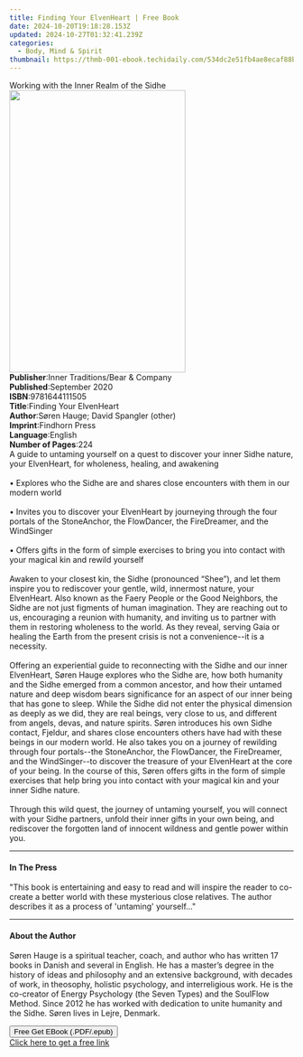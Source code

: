 ```yaml
---
title: Finding Your ElvenHeart | Free Book
date: 2024-10-20T19:18:28.153Z
updated: 2024-10-27T01:32:41.239Z
categories:
  - Body, Mind & Spirit
thumbnail: https://thmb-001-ebook.techidaily.com/534dc2e51fb4ae8ecaf88b59fe0a8da6e45ef05d946b09ff3fd0c914dc46c46c.jpg
---
```

<main id="book-container">
  <div class="flex flex-col">
    <div class="book-brief flex-1 py-6 px-4 sm:p-6 md:py-10 md:px-8">
      <!-- brief-->
      <div class="book-brief-main">
        Working with the Inner Realm of the Sidhe
      </div>
    </div>
    <div
      class="book-meta-info flex-1 grid gap-4 col-start-1 col-end-3 row-start-1 sm:mb-6 sm:grid-cols-4 lg:gap-6 lg:col-start-2 lg:row-end-6 lg:row-span-6 lg:mb-0"
    >
      <div
        class="book-meta-info-left place-content-center mt-4 p-4 text-sm leading-6 col-start-2 col-span-2 dark:text-slate-400"
      >
        <img
          class="w-full h-500 object-cover rounded-lg sm:h-255 sm:col-span-2 lg:col-span-full"
          src="https://img-001-ebook.techidaily.com/add1dc3030385867e32bc94f10da70ecf0496ddacdd6a6bb9b0297967c061971.jpg"
          alt=""
          width="312"
          height="500"
        />
      </div>
      <div
        class="book-meta-info-right mt-2 col-start-1 row-start-2 col-span-3 self-center"
      >
        <!-- meta data  -->
        <div class="flex flex-col px-4 md:px-8">
          <div class="flex-1">
            <strong>Publisher</strong>:<span class="px-2"
              >Inner Traditions/Bear &amp; Company</span
            >
          </div>
          <div class="flex-1">
            <strong>Published</strong>:<span class="px-2">September 2020</span>
          </div>
          <div class="flex-1">
            <strong>ISBN</strong>:<span class="px-2">9781644111505</span>
          </div>
          <div class="flex-1">
            <strong>Title</strong>:<span class="px-2"
              >Finding Your ElvenHeart</span
            >
          </div>
          <div class="flex-1">
            <strong>Author</strong>:<span class="px-2"
              >Søren Hauge; David Spangler (other)</span
            >
          </div>
          <div class="flex-1">
            <strong>Imprint</strong>:<span class="px-2">Findhorn Press</span>
          </div>
          <div class="flex-1">
            <strong>Language</strong>:<span class="px-2">English</span>
          </div>
          <div class="flex-1">
            <strong>Number of Pages</strong>:<span class="px-2">224</span>
          </div>
        </div>
      </div>
    </div>
    <div class="book-description flex-1 py-6 px-4 sm:p-6 md:py-10 md:px-8">
      <div class="book-description-main">
        <div accordion-content="" id="description">
          A guide to untaming yourself on a quest to discover your inner Sidhe
          nature, your ElvenHeart, for wholeness, healing, and awakening
          <br /><br />• Explores who the Sidhe are and shares close encounters
          with them in our modern world <br /><br />• Invites you to discover
          your ElvenHeart by journeying through the four portals of the
          StoneAnchor, the FlowDancer, the FireDreamer, and the WindSinger
          <br /><br />• Offers gifts in the form of simple exercises to bring
          you into contact with your magical kin and rewild yourself
          <br /><br />Awaken to your closest kin, the Sidhe (pronounced “Shee”),
          and let them inspire you to rediscover your gentle, wild, innermost
          nature, your ElvenHeart. Also known as the Faery People or the Good
          Neighbors, the Sidhe are not just figments of human imagination. They
          are reaching out to us, encouraging a reunion with humanity, and
          inviting us to partner with them in restoring wholeness to the world.
          As they reveal, serving Gaia or healing the Earth from the present
          crisis is not a convenience--it is a necessity. <br /><br />Offering
          an experiential guide to reconnecting with the Sidhe and our inner
          ElvenHeart, Søren Hauge explores who the Sidhe are, how both humanity
          and the Sidhe emerged from a common ancestor, and how their untamed
          nature and deep wisdom bears significance for an aspect of our inner
          being that has gone to sleep. While the Sidhe did not enter the
          physical dimension as deeply as we did, they are real beings, very
          close to us, and different from angels, devas, and nature spirits.
          Søren introduces his own Sidhe contact, Fjeldur, and shares close
          encounters others have had with these beings in our modern world. He
          also takes you on a journey of rewilding through four portals--the
          StoneAnchor, the FlowDancer, the FireDreamer, and the WindSinger--to
          discover the treasure of your ElvenHeart at the core of your being. In
          the course of this, Søren offers gifts in the form of simple exercises
          that help bring you into contact with your magical kin and your inner
          Sidhe nature. <br /><br />Through this wild quest, the journey of
          untaming yourself, you will connect with your Sidhe partners, unfold
          their inner gifts in your own being, and rediscover the forgotten land
          of innocent wildness and gentle power within you.
        </div>
        <div class="accordion-fader"></div>
      </div>
    </div>
    <div class="book-excerpts flex-1 py-6 px-4 sm:p-6 md:py-10 md:px-8">
      <!-- excerpts-->
      <div class="book-excerpts-main">
        <hr />
        <h4 class="placeholder placeholder-heading">
          <span>In The Press</span>
        </h4>
        <p>
          "This book is entertaining and easy to read and will inspire the
          reader to co-create a better world with these mysterious close
          relatives. The author describes it as a process of 'untaming'
          yourself..."
        </p>
      </div>
    </div>
    <div class="book-about-author flex-1 py-6 px-4 sm:p-6 md:py-10 md:px-8">
      <!-- about author-->
      <div class="book-main-author-main">
        <hr />
        <h4 class="placeholder placeholder-heading">
          <span>About the Author</span>
        </h4>
        <p>
          Søren Hauge is a spiritual teacher, coach, and author who has written
          17 books in Danish and several in English. He has a master’s degree in
          the history of ideas and philosophy and an extensive background, with
          decades of work, in theosophy, holistic psychology, and interreligious
          work. He is the co-creator of Energy Psychology (the Seven Types) and
          the SoulFlow Method. Since 2012 he has worked with dedication to unite
          humanity and the Sidhe. Søren lives in Lejre, Denmark.
        </p>
      </div>
    </div>
    <div class="book-free-get flex-1 py-6 px-4 sm:p-6 md:py-10 md:px-8">
      <button
        id="btn-free-get"
        class="bg-blue-500 hover:bg-blue-700 text-white font-bold py-2 px-4 rounded"
      >
        Free Get EBook (.PDF/.epub)
      </button>
      <div id="countdown-display" class="px-2 text-lg mt-2"></div>
      <a
        id="free-link"
        class="hidden bg-blue-500 hover:bg-blue-700 text-white font-bold py-2 px-4 rounded"
        href="https://www.ebooks.com/en-us/book/209961612/finding-your-elvenheart/s-ren-hauge/"
        target="_blank"
        >Click here to get a free link</a
      >
    </div>
    <script>
      let countdownTime = 0;
      let countdownInterval = null;
      document
        .getElementById('btn-free-get')
        .addEventListener('click', startCountdown);
      function startCountdown() {
        countdownTime = new Date().getTime() + 60000 * 3;
        countdownInterval = setInterval(updateCountdown, 1000);
        document.getElementById('btn-free-get').disabled = true;
        document
          .getElementById('btn-free-get')
          .classList.add('bg-gray-500', 'cursor-not-allowed');
      }
      function updateCountdown() {
        let currentTime = new Date().getTime();
        let timeLeft = countdownTime - currentTime;
        let secondsLeft = Math.floor(timeLeft / 1000);
        document.getElementById('countdown-display').innerHTML =
          `Remaining time: ${secondsLeft} seconds.`;
        if (secondsLeft <= 0) {
          clearInterval(countdownInterval);
          document.getElementById('btn-free-get').classList.add('hidden');
          document.getElementById('free-link').classList.remove('hidden');
          document.getElementById('countdown-display').innerHTML = '';
        }
      }
    </script>
  </div>
</main>

<ins class="adsbygoogle"
      style="display:block"
      data-ad-client="ca-pub-7571918770474297"
      data-ad-slot="8358498916"
      data-ad-format="auto"
      data-full-width-responsive="true"></ins>
    
